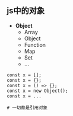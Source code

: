 ## js中的对象

- **Object**
  - Array
  - Object
  - Function
  - Map
  - Set
  - ...

```
const x = [];
const x = {};
const x = () => {};
const x = new Object();
const x = ...

# 一切都是引用对象
```
